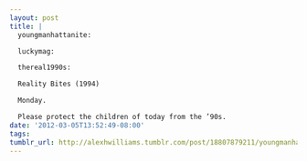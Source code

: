 ```yaml
---
layout: post
title: |
  youngmanhattanite:

  luckymag:

  thereal1990s:

  Reality Bites (1994)

  Monday.

  Please protect the children of today from the ’90s.
date: '2012-03-05T13:52:49-08:00'
tags: 
tumblr_url: http://alexhwilliams.tumblr.com/post/18807879211/youngmanhattanite-luckymag-thereal1990s
---
```

<a href=""></a>
